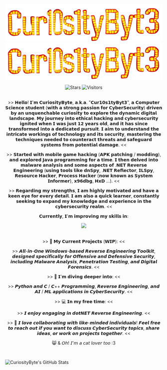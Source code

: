 <p align="center">
  <img alt="btb-logo" src="./Images/Logo.png#gh-dark-mode-only" width="770" />
   <img alt="btb-logo" src="./Images/Logo.png#gh-light-mode-only" width="770" />
</p>

<div align=center style="background-color: transparent;">
	<img alt="Stars" src="https://img.shields.io/github/stars/Cur10s1tyByt3?label=stars"/>
	<img alt="Visitors" src="https://visitor-badge.laobi.icu/badge?page_id=Cur10s1tyByt3"/>
</div>

<br />

<p align="center">
>> 𝗛𝗲𝗹𝗹𝗼! 𝗜'𝗺 𝗖𝘂𝗿𝗶𝗼𝘀𝗶𝘁𝘆𝗕𝘆𝘁𝗲, 𝗮.𝗸.𝗮. "𝗖𝘂𝗿𝟭𝟬𝘀𝟭𝘁𝘆𝗕𝘆𝘁𝟯", 𝗮 𝗖𝗼𝗺𝗽𝘂𝘁𝗲𝗿 𝗦𝗰𝗶𝗲𝗻𝗰𝗲 𝘀𝘁𝘂𝗱𝗲𝗻𝘁 (𝘄𝗶𝘁𝗵 𝗮 𝘀𝘁𝗿𝗼𝗻𝗴 𝗽𝗮𝘀𝘀𝗶𝗼𝗻 𝗳𝗼𝗿 𝗖𝘆𝗯𝗲𝗿𝗦𝗲𝗰𝘂𝗿𝗶𝘁𝘆) 𝗱𝗿𝗶𝘃𝗲𝗻 𝗯𝘆 𝗮𝗻 𝘂𝗻𝗾𝘂𝗲𝗻𝗰𝗵𝗮𝗯𝗹𝗲 𝗰𝘂𝗿𝗶𝗼𝘀𝗶𝘁𝘆 𝘁𝗼 𝗲𝘅𝗽𝗹𝗼𝗿𝗲 𝘁𝗵𝗲 𝗱𝘆𝗻𝗮𝗺𝗶𝗰 𝗱𝗶𝗴𝗶𝘁𝗮𝗹 𝗹𝗮𝗻𝗱𝘀𝗰𝗮𝗽𝗲. 𝗠𝘆 𝗷𝗼𝘂𝗿𝗻𝗲𝘆 𝗶𝗻𝘁𝗼 𝗲𝘁𝗵𝗶𝗰𝗮𝗹 𝗵𝗮𝗰𝗸𝗶𝗻𝗴 𝗮𝗻𝗱 𝗰𝘆𝗯𝗲𝗿𝘀𝗲𝗰𝘂𝗿𝗶𝘁𝘆 𝗶𝗴𝗻𝗶𝘁𝗲𝗱 𝘄𝗵𝗲𝗻 𝗜 𝘄𝗮𝘀 𝗷𝘂𝘀𝘁 𝟭𝟮 𝘆𝗲𝗮𝗿𝘀 𝗼𝗹𝗱, 𝗮𝗻𝗱 𝗶𝘁 𝗵𝗮𝘀 𝘀𝗶𝗻𝗰𝗲 𝘁𝗿𝗮𝗻𝘀𝗳𝗼𝗿𝗺𝗲𝗱 𝗶𝗻𝘁𝗼 𝗮 𝗱𝗲𝗱𝗶𝗰𝗮𝘁𝗲𝗱 𝗽𝘂𝗿𝘀𝘂𝗶𝘁. 𝗜 𝗮𝗶𝗺 𝘁𝗼 𝘂𝗻𝗱𝗲𝗿𝘀𝘁𝗮𝗻𝗱 𝘁𝗵𝗲 𝗶𝗻𝘁𝗿𝗶𝗰𝗮𝘁𝗲 𝘄𝗼𝗿𝗸𝗶𝗻𝗴𝘀 𝗼𝗳 𝘁𝗲𝗰𝗵𝗻𝗼𝗹𝗼𝗴𝘆 𝗮𝗻𝗱 𝗶𝘁𝘀 𝘀𝗲𝗰𝘂𝗿𝗶𝘁𝘆, 𝗺𝗮𝘀𝘁𝗲𝗿𝗶𝗻𝗴 𝘁𝗵𝗲 𝘁𝗲𝗰𝗵𝗻𝗶𝗾𝘂𝗲𝘀 𝗻𝗲𝗲𝗱𝗲𝗱 𝘁𝗼 𝗰𝗼𝘂𝗻𝘁𝗲𝗿𝗮𝗰𝘁 𝘁𝗵𝗿𝗲𝗮𝘁𝘀 𝗮𝗻𝗱 𝘀𝗮𝗳𝗲𝗴𝘂𝗮𝗿𝗱 𝘀𝘆𝘀𝘁𝗲𝗺𝘀 𝗳𝗿𝗼𝗺 𝗽𝗼𝘁𝗲𝗻𝘁𝗶𝗮𝗹 𝗱𝗮𝗺𝗮𝗴𝗲. <<

<p align="center">
>> 𝗦𝘁𝗮𝗿𝘁𝗲𝗱 𝘄𝗶𝘁𝗵 𝗺𝗼𝗯𝗶𝗹𝗲 𝗴𝗮𝗺𝗲 𝗵𝗮𝗰𝗸𝗶𝗻𝗴 (𝗔𝗣𝗞 𝗽𝗮𝘁𝗰𝗵𝗶𝗻𝗴 / 𝗺𝗼𝗱𝗱𝗶𝗻𝗴), 𝗮𝗻𝗱 𝗲𝘅𝗽𝗹𝗼𝗿𝗲𝗱 𝗝𝗮𝘃𝗮 𝗽𝗿𝗼𝗴𝗿𝗮𝗺𝗺𝗶𝗻𝗴 𝗳𝗼𝗿 𝗮 𝘁𝗶𝗺𝗲. 𝗜 𝘁𝗵𝗲𝗻 𝗱𝗲𝗹𝘃𝗲𝗱 𝗶𝗻𝘁𝗼 𝗺𝗮𝗹𝘄𝗮𝗿𝗲 𝗮𝗻𝗮𝗹𝘆𝘀𝗶𝘀 𝗮𝗻𝗱 𝘀𝗼𝗺𝗲 𝗮𝘀𝗽𝗲𝗰𝘁𝘀 𝗼𝗳 .𝗡𝗘𝗧 𝗥𝗲𝘃𝗲𝗿𝘀𝗲 𝗘𝗻𝗴𝗶𝗻𝗲𝗲𝗿𝗶𝗻𝗴 (𝘂𝘀𝗶𝗻𝗴 𝘁𝗼𝗼𝗹𝘀 𝗹𝗶𝗸𝗲 𝗱𝗻𝗦𝗽𝘆, .𝗡𝗘𝗧 𝗥𝗲𝗳𝗹𝗲𝗰𝘁𝗼𝗿, 𝗜𝗟𝗦𝗽𝘆, 𝗥𝗲𝘀𝗼𝘂𝗿𝗰𝗲 𝗛𝗮𝗰𝗸𝗲𝗿, 𝗣𝗿𝗼𝗰𝗲𝘀𝘀 𝗛𝗮𝗰𝗸𝗲𝗿 {𝗻𝗼𝘄 𝗸𝗻𝗼𝘄𝗻 𝗮𝘀 𝗦𝘆𝘀𝘁𝗲𝗺 𝗜𝗻𝗳𝗼𝗿𝗺𝗲𝗿}, 𝘅𝟵𝟲𝗱𝗯𝗴, 𝗛𝘅𝗗 ...). <<

<p align="center">
>> 𝗥𝗲𝗴𝗮𝗿𝗱𝗶𝗻𝗴 𝗺𝘆 𝘀𝘁𝗿𝗲𝗻𝗴𝘁𝗵𝘀, 𝗜 𝗮𝗺 𝗵𝗶𝗴𝗵𝗹𝘆 𝗺𝗼𝘁𝗶𝘃𝗮𝘁𝗲𝗱 𝗮𝗻𝗱 𝗵𝗮𝘃𝗲 𝗮 𝗸𝗲𝗲𝗻 𝗲𝘆𝗲 𝗳𝗼𝗿 𝗲𝘃𝗲𝗿𝘆 𝗱𝗲𝘁𝗮𝗶𝗹. 𝗜 𝗮𝗺 𝗮𝗹𝘀𝗼 𝗮 𝗾𝘂𝗶𝗰𝗸 𝗹𝗲𝗮𝗿𝗻𝗲𝗿, 𝗰𝗼𝗻𝘀𝘁𝗮𝗻𝘁𝗹𝘆 𝘀𝗲𝗲𝗸𝗶𝗻𝗴 𝘁𝗼 𝗲𝘅𝗽𝗮𝗻𝗱 𝗺𝘆 𝗸𝗻𝗼𝘄𝗹𝗲𝗱𝗴𝗲 𝗮𝗻𝗱 𝗲𝘅𝗽𝗲𝗿𝗶𝗲𝗻𝗰𝗲 𝗶𝗻 𝘁𝗵𝗲 𝗰𝘆𝗯𝗲𝗿𝘀𝗲𝗰𝘂𝗿𝗶𝘁𝘆 𝗿𝗲𝗮𝗹𝗺. <<
</p>

<p align="center">
𝗖𝘂𝗿𝗿𝗲𝗻𝘁𝗹𝘆, 𝗜'𝗺 𝗶𝗺𝗽𝗿𝗼𝘃𝗶𝗻𝗴 𝗺𝘆 𝘀𝗸𝗶𝗹𝗹𝘀 𝗶𝗻:
</p>

<div align=center style="background-color: transparent;">
	<img src="https://skillicons.dev/icons?i=c,cpp,python,cs,java"/>
</div>

<br />

<p align="center">
>> 🔭 𝗠𝘆 𝗖𝘂𝗿𝗿𝗲𝗻𝘁 𝗣𝗿𝗼𝗷𝗲𝗰𝘁𝘀 (𝗪𝗜𝗣): <<

<p align="center">
>> 𝘼𝙡𝙡-𝙞𝙣-𝙊𝙣𝙚 𝙒𝙞𝙣𝙙𝙤𝙬𝙨-𝙗𝙖𝙨𝙚𝙙 𝙍𝙚𝙫𝙚𝙧𝙨𝙚 𝙀𝙣𝙜𝙞𝙣𝙚𝙚𝙧𝙞𝙣𝙜 𝙏𝙤𝙤𝙡𝙠𝙞𝙩, 𝙙𝙚𝙨𝙞𝙜𝙣𝙚𝙙 𝙨𝙥𝙚𝙘𝙞𝙛𝙞𝙘𝙖𝙡𝙡𝙮 𝙛𝙤𝙧 𝙊𝙛𝙛𝙚𝙣𝙨𝙞𝙫𝙚 𝙖𝙣𝙙 𝘿𝙚𝙛𝙚𝙣𝙨𝙞𝙫𝙚 𝙎𝙚𝙘𝙪𝙧𝙞𝙩𝙮, 𝙞𝙣𝙘𝙡𝙪𝙙𝙞𝙣𝙜 𝙈𝙖𝙡𝙬𝙖𝙧𝙚 𝘼𝙣𝙖𝙡𝙮𝙨𝙞𝙨, 𝙋𝙚𝙣𝙚𝙩𝙧𝙖𝙩𝙞𝙤𝙣 𝙏𝙚𝙨𝙩𝙞𝙣𝙜, 𝙖𝙣𝙙 𝘿𝙞𝙜𝙞𝙩𝙖𝙡 𝙁𝙤𝙧𝙚𝙣𝙨𝙞𝙘𝙨. <<
</p>

<p align="center">
>> 🌱 𝗜'𝗺 𝗱𝗶𝘃𝗶𝗻𝗴 𝗱𝗲𝗲𝗽𝗲𝗿 𝗶𝗻𝘁𝗼: <<

<p align="center">
>> 𝙋𝙮𝙩𝙝𝙤𝙣 𝙖𝙣𝙙 𝘾 / 𝘾++ 𝙋𝙧𝙤𝙜𝙧𝙖𝙢𝙢𝙞𝙣𝙜, 𝙍𝙚𝙫𝙚𝙧𝙨𝙚 𝙀𝙣𝙜𝙞𝙣𝙚𝙚𝙧𝙞𝙣𝙜, 𝙖𝙣𝙙 𝘼𝙄 / 𝙈𝙇 𝙖𝙥𝙥𝙡𝙞𝙘𝙖𝙩𝙞𝙤𝙣𝙨 𝙞𝙣 𝘾𝙮𝙗𝙚𝙧𝙎𝙚𝙘𝙪𝙧𝙞𝙩𝙮. <<
</p>

<p align="center">
>> 💻 𝗜𝗻 𝗺𝘆 𝗳𝗿𝗲𝗲 𝘁𝗶𝗺𝗲: <<

<p align="center">
>> 𝙄 𝙚𝙣𝙟𝙤𝙮 𝙚𝙣𝙜𝙖𝙜𝙞𝙣𝙜 𝙞𝙣 𝙙𝙤𝙩𝙉𝙀𝙏 𝙍𝙚𝙫𝙚𝙧𝙨𝙚 𝙀𝙣𝙜𝙞𝙣𝙚𝙚𝙧𝙞𝙣𝙜. <<
</p>

<p align="center">
>> 👯 𝙄 𝙡𝙤𝙫𝙚 𝙘𝙤𝙡𝙡𝙖𝙗𝙤𝙧𝙖𝙩𝙞𝙣𝙜 𝙬𝙞𝙩𝙝 𝙡𝙞𝙠𝙚-𝙢𝙞𝙣𝙙𝙚𝙙 𝙞𝙣𝙙𝙞𝙫𝙞𝙙𝙪𝙖𝙡𝙨! 𝙁𝙚𝙚𝙡 𝙛𝙧𝙚𝙚 𝙩𝙤 𝙧𝙚𝙖𝙘𝙝 𝙤𝙪𝙩 𝙞𝙛 𝙮𝙤𝙪 𝙬𝙖𝙣𝙩 𝙩𝙤 𝙙𝙞𝙨𝙘𝙪𝙨𝙨 𝘾𝙮𝙗𝙚𝙧𝙎𝙚𝙘𝙪𝙧𝙞𝙩𝙮 𝙩𝙤𝙥𝙞𝙘𝙨, 𝙨𝙝𝙖𝙧𝙚 𝙞𝙙𝙚𝙖𝙨, 𝙤𝙧 𝙬𝙤𝙧𝙠 𝙤𝙣 𝙥𝙧𝙤𝙟𝙚𝙘𝙩𝙨 𝙩𝙤𝙜𝙚𝙩𝙝𝙚𝙧. <<

<p align="center">
😸 & 𝘖𝘩! 𝘐'𝘮 𝘢 𝘤𝘢𝘵 𝘭𝘰𝘷𝘦𝘳 𝘵𝘰𝘰 :3
</p>

<br />

![CuriosityByte's GitHub Stats](https://github-readme-stats.vercel.app/api?username=Cur10s1tyByt3&show=reviews,discussions_started,discussions_answered&show_icons=true&theme=great-gatsby)
